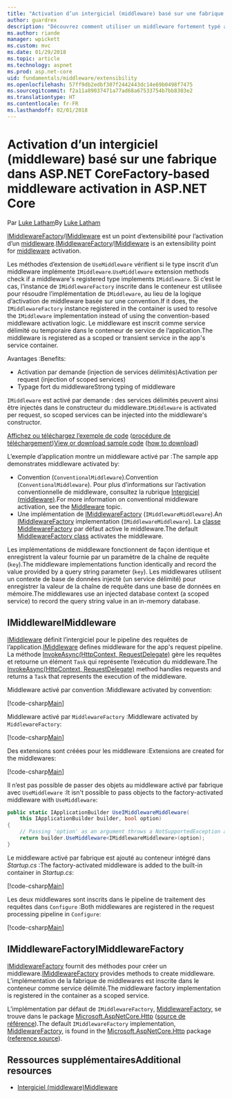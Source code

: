 ```yaml
---
title: "Activation d’un intergiciel (middleware) basé sur une fabrique dans ASP.NET Core"
author: guardrex
description: "Découvrez comment utiliser un middleware fortement typé avec une implémentation de l’activation basée sur une fabrique dans ASP.NET Core."
ms.author: riande
manager: wpickett
ms.custom: mvc
ms.date: 01/29/2018
ms.topic: article
ms.technology: aspnet
ms.prod: asp.net-core
uid: fundamentals/middleware/extensibility
ms.openlocfilehash: 57ff9db2edbf307f2442443dc14e69b0498f7475
ms.sourcegitcommit: f2a11a89037471a77ad68a67533754b7bb8303e2
ms.translationtype: HT
ms.contentlocale: fr-FR
ms.lasthandoff: 02/01/2018
---
```

# <a name="factory-based-middleware-activation-in-aspnet-core"></a><span data-ttu-id="ab49b-103">Activation d’un intergiciel (middleware) basé sur une fabrique dans ASP.NET Core</span><span class="sxs-lookup"><span data-stu-id="ab49b-103">Factory-based middleware activation in ASP.NET Core</span></span>

<span data-ttu-id="ab49b-104">Par [Luke Latham](https://github.com/guardrex)</span><span class="sxs-lookup"><span data-stu-id="ab49b-104">By [Luke Latham](https://github.com/guardrex)</span></span>

<span data-ttu-id="ab49b-105">[IMiddlewareFactory](/dotnet/api/microsoft.aspnetcore.http.imiddlewarefactory)/[IMiddleware](/dotnet/api/microsoft.aspnetcore.http.imiddleware) est un point d’extensibilité pour l’activation d’un [middleware](xref:fundamentals/middleware/index).</span><span class="sxs-lookup"><span data-stu-id="ab49b-105">[IMiddlewareFactory](/dotnet/api/microsoft.aspnetcore.http.imiddlewarefactory)/[IMiddleware](/dotnet/api/microsoft.aspnetcore.http.imiddleware) is an extensibility point for [middleware](xref:fundamentals/middleware/index) activation.</span></span>

<span data-ttu-id="ab49b-106">Les méthodes d’extension de `UseMiddleware` vérifient si le type inscrit d’un middleware implémente `IMiddleware`.</span><span class="sxs-lookup"><span data-stu-id="ab49b-106">`UseMiddleware` extension methods check if a middleware's registered type implements `IMiddleware`.</span></span> <span data-ttu-id="ab49b-107">Si c’est le cas, l’instance de `IMiddlewareFactory` inscrite dans le conteneur est utilisée pour résoudre l’implémentation de `IMiddleware`, au lieu de la logique d’activation de middleware basée sur une convention.</span><span class="sxs-lookup"><span data-stu-id="ab49b-107">If it does, the `IMiddlewareFactory` instance registered in the container is used to resolve the `IMiddleware` implementation instead of using the convention-based middleware activation logic.</span></span> <span data-ttu-id="ab49b-108">Le middleware est inscrit comme service délimité ou temporaire dans le conteneur de service de l’application.</span><span class="sxs-lookup"><span data-stu-id="ab49b-108">The middleware is registered as a scoped or transient service in the app's service container.</span></span>

<span data-ttu-id="ab49b-109">Avantages :</span><span class="sxs-lookup"><span data-stu-id="ab49b-109">Benefits:</span></span>

* <span data-ttu-id="ab49b-110">Activation par demande (injection de services délimités)</span><span class="sxs-lookup"><span data-stu-id="ab49b-110">Activation per request (injection of scoped services)</span></span>
* <span data-ttu-id="ab49b-111">Typage fort du middleware</span><span class="sxs-lookup"><span data-stu-id="ab49b-111">Strong typing of middleware</span></span>

<span data-ttu-id="ab49b-112">`IMiddleware` est activé par demande : des services délimités peuvent ainsi être injectés dans le constructeur du middleware.</span><span class="sxs-lookup"><span data-stu-id="ab49b-112">`IMiddleware` is activated per request, so scoped services can be injected into the middleware's constructor.</span></span>

<span data-ttu-id="ab49b-113">[Affichez ou téléchargez l’exemple de code](https://github.com/aspnet/Docs/tree/master/aspnetcore/fundamentals/middleware/extensibility/sample) ([procédure de téléchargement](xref:tutorials/index#how-to-download-a-sample))</span><span class="sxs-lookup"><span data-stu-id="ab49b-113">[View or download sample code](https://github.com/aspnet/Docs/tree/master/aspnetcore/fundamentals/middleware/extensibility/sample) ([how to download](xref:tutorials/index#how-to-download-a-sample))</span></span>

<span data-ttu-id="ab49b-114">L’exemple d’application montre un middleware activé par :</span><span class="sxs-lookup"><span data-stu-id="ab49b-114">The sample app demonstrates middleware activated by:</span></span>

* <span data-ttu-id="ab49b-115">Convention (`ConventionalMiddleware`).</span><span class="sxs-lookup"><span data-stu-id="ab49b-115">Convention (`ConventionalMiddleware`).</span></span> <span data-ttu-id="ab49b-116">Pour plus d’informations sur l’activation conventionnelle de middleware, consultez la rubrique [Intergiciel (middleware)](xref:fundamentals/middleware/index).</span><span class="sxs-lookup"><span data-stu-id="ab49b-116">For more information on conventional middleware activation, see the [Middleware](xref:fundamentals/middleware/index) topic.</span></span>
* <span data-ttu-id="ab49b-117">Une implémentation de [IMiddlewareFactory](/dotnet/api/microsoft.aspnetcore.http.imiddlewarefactory) (`IMiddlewareMiddleware`).</span><span class="sxs-lookup"><span data-stu-id="ab49b-117">An [IMiddlewareFactory](/dotnet/api/microsoft.aspnetcore.http.imiddlewarefactory) implementation (`IMiddlewareMiddleware`).</span></span> <span data-ttu-id="ab49b-118">La [classe MiddlewareFactory](/dotnet/api/microsoft.aspnetcore.http.middlewarefactory) par défaut active le middleware.</span><span class="sxs-lookup"><span data-stu-id="ab49b-118">The default [MiddlewareFactory class](/dotnet/api/microsoft.aspnetcore.http.middlewarefactory) activates the middleware.</span></span>

<span data-ttu-id="ab49b-119">Les implémentations de middleware fonctionnent de façon identique et enregistrent la valeur fournie par un paramètre de la chaîne de requête (`key`).</span><span class="sxs-lookup"><span data-stu-id="ab49b-119">The middleware implementations function identically and record the value provided by a query string parameter (`key`).</span></span> <span data-ttu-id="ab49b-120">Les middlewares utilisent un contexte de base de données injecté (un service délimité) pour enregistrer la valeur de la chaîne de requête dans une base de données en mémoire.</span><span class="sxs-lookup"><span data-stu-id="ab49b-120">The middlewares use an injected database context (a scoped service) to record the query string value in an in-memory database.</span></span>

## <a name="imiddleware"></a><span data-ttu-id="ab49b-121">IMiddleware</span><span class="sxs-lookup"><span data-stu-id="ab49b-121">IMiddleware</span></span>

<span data-ttu-id="ab49b-122">[IMiddleware](/dotnet/api/microsoft.aspnetcore.http.imiddleware) définit l’intergiciel pour le pipeline des requêtes de l’application.</span><span class="sxs-lookup"><span data-stu-id="ab49b-122">[IMiddleware](/dotnet/api/microsoft.aspnetcore.http.imiddleware) defines middleware for the app's request pipeline.</span></span> <span data-ttu-id="ab49b-123">La méthode [InvokeAsync(HttpContext, RequestDelegate)](/dotnet/api/microsoft.aspnetcore.http.imiddleware.invokeasync#Microsoft_AspNetCore_Http_IMiddleware_InvokeAsync_Microsoft_AspNetCore_Http_HttpContext_Microsoft_AspNetCore_Http_RequestDelegate_) gère les requêtes et retourne un élément `Task` qui représente l’exécution du middleware.</span><span class="sxs-lookup"><span data-stu-id="ab49b-123">The [InvokeAsync(HttpContext, RequestDelegate)](/dotnet/api/microsoft.aspnetcore.http.imiddleware.invokeasync#Microsoft_AspNetCore_Http_IMiddleware_InvokeAsync_Microsoft_AspNetCore_Http_HttpContext_Microsoft_AspNetCore_Http_RequestDelegate_) method handles requests and returns a `Task` that represents the execution of the middleware.</span></span>

<span data-ttu-id="ab49b-124">Middleware activé par convention :</span><span class="sxs-lookup"><span data-stu-id="ab49b-124">Middleware activated by convention:</span></span>

[!code-csharp[Main](extensibility/sample/Middleware/ConventionalMiddleware.cs?name=snippet1)]

<span data-ttu-id="ab49b-125">Middleware activé par `MiddlewareFactory` :</span><span class="sxs-lookup"><span data-stu-id="ab49b-125">Middleware activated by `MiddlewareFactory`:</span></span>

[!code-csharp[Main](extensibility/sample/Middleware/IMiddlewareMiddleware.cs?name=snippet1)]

<span data-ttu-id="ab49b-126">Des extensions sont créées pour les middleware :</span><span class="sxs-lookup"><span data-stu-id="ab49b-126">Extensions are created for the middlewares:</span></span>

[!code-csharp[Main](extensibility/sample/Middleware/MiddlewareExtensions.cs?name=snippet1)]

<span data-ttu-id="ab49b-127">Il n’est pas possible de passer des objets au middleware activé par fabrique avec `UseMiddleware` :</span><span class="sxs-lookup"><span data-stu-id="ab49b-127">It isn't possible to pass objects to the factory-activated middleware with `UseMiddleware`:</span></span>

```csharp
public static IApplicationBuilder UseIMiddlewareMiddleware(
    this IApplicationBuilder builder, bool option)
{
    // Passing 'option' as an argument throws a NotSupportedException at runtime.
    return builder.UseMiddleware<IMiddlewareMiddleware>(option);
}
```

<span data-ttu-id="ab49b-128">Le middleware activé par fabrique est ajouté au conteneur intégré dans *Startup.cs* :</span><span class="sxs-lookup"><span data-stu-id="ab49b-128">The factory-activated middleware is added to the built-in container in *Startup.cs*:</span></span>

[!code-csharp[Main](extensibility/sample/Startup.cs?name=snippet1&highlight=6)]

<span data-ttu-id="ab49b-129">Les deux middlewares sont inscrits dans le pipeline de traitement des requêtes dans `Configure` :</span><span class="sxs-lookup"><span data-stu-id="ab49b-129">Both middlewares are registered in the request processing pipeline in `Configure`:</span></span>

[!code-csharp[Main](extensibility/sample/Startup.cs?name=snippet2&highlight=12-13)]

## <a name="imiddlewarefactory"></a><span data-ttu-id="ab49b-130">IMiddlewareFactory</span><span class="sxs-lookup"><span data-stu-id="ab49b-130">IMiddlewareFactory</span></span>

<span data-ttu-id="ab49b-131">[IMiddlewareFactory](/dotnet/api/microsoft.aspnetcore.http.imiddlewarefactory) fournit des méthodes pour créer un middleware.</span><span class="sxs-lookup"><span data-stu-id="ab49b-131">[IMiddlewareFactory](/dotnet/api/microsoft.aspnetcore.http.imiddlewarefactory) provides methods to create middleware.</span></span> <span data-ttu-id="ab49b-132">L’implémentation de la fabrique de middlewares est inscrite dans le conteneur comme service délimité.</span><span class="sxs-lookup"><span data-stu-id="ab49b-132">The middleware factory implementation is registered in the container as a scoped service.</span></span>

<span data-ttu-id="ab49b-133">L’implémentation par défaut de `IMiddlewareFactory`, [MiddlewareFactory](/dotnet/api/microsoft.aspnetcore.http.middlewarefactory), se trouve dans le package [Microsoft.AspNetCore.Http](https://www.nuget.org/packages/Microsoft.AspNetCore.Http/) ([source de référence](https://github.com/aspnet/HttpAbstractions/blob/release/2.0/src/Microsoft.AspNetCore.Http/MiddlewareFactory.cs)).</span><span class="sxs-lookup"><span data-stu-id="ab49b-133">The default `IMiddlewareFactory` implementation, [MiddlewareFactory](/dotnet/api/microsoft.aspnetcore.http.middlewarefactory), is found in the [Microsoft.AspNetCore.Http](https://www.nuget.org/packages/Microsoft.AspNetCore.Http/) package ([reference source](https://github.com/aspnet/HttpAbstractions/blob/release/2.0/src/Microsoft.AspNetCore.Http/MiddlewareFactory.cs)).</span></span>

## <a name="additional-resources"></a><span data-ttu-id="ab49b-134">Ressources supplémentaires</span><span class="sxs-lookup"><span data-stu-id="ab49b-134">Additional resources</span></span>

* [<span data-ttu-id="ab49b-135">Intergiciel (middleware)</span><span class="sxs-lookup"><span data-stu-id="ab49b-135">Middleware</span></span>](xref:fundamentals/middleware/index)
